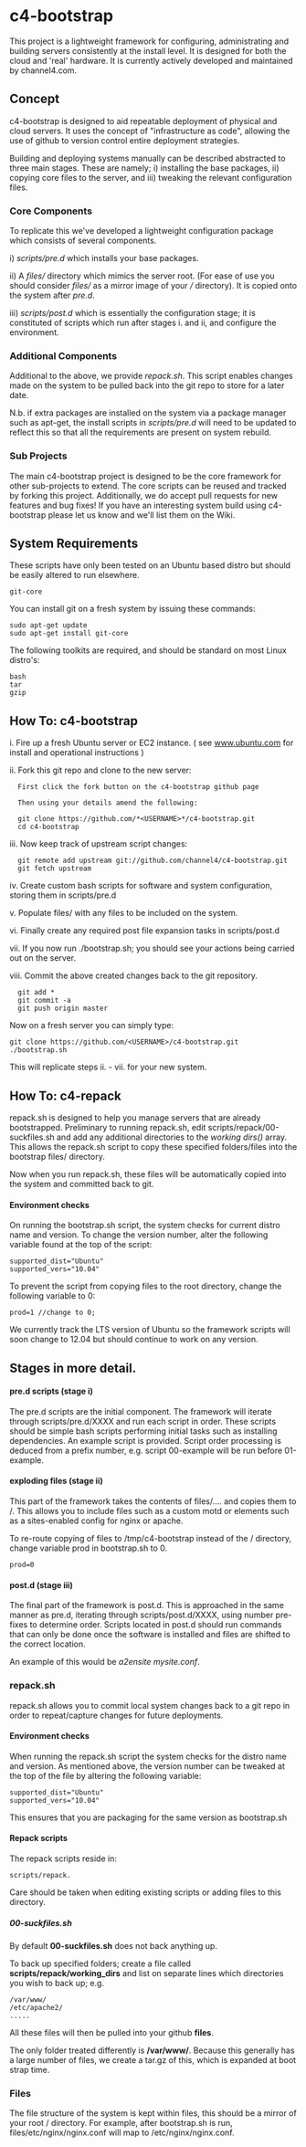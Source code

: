 # c4-bootstrap

This project is a lightweight framework for configuring, administrating and building servers consistently at the install level. It is designed for both the cloud and 'real' hardware. It is currently actively developed and maintained by channel4.com.

## Concept

c4-bootstrap is designed to aid repeatable deployment of physical and cloud servers. It uses the concept of "infrastructure as code", allowing the use of github to version control entire deployment strategies. 

Building and deploying systems manually can be described abstracted to three main stages. These are namely; 
i)   installing the base packages, 
ii)  copying core files to the server, and 
iii) tweaking the relevant configuration files. 

### Core Components

To replicate this we've developed a lightweight configuration package which consists of several components.

i)   _scripts/pre.d_ which installs your base packages.

ii)  A _files/_ directory which mimics the server root. (For ease of use you should consider _files/_ as a mirror image of your _/_ directory). It is copied onto the system after _pre.d_.

iii) _scripts/post.d_ which is essentially the configuration stage; it is constituted of scripts which run after stages i. and ii, and configure the environment.

### Additional Components

Additional to the above, we provide _repack.sh_. This script enables changes made on the system to be pulled back into the git repo to store for a later date. 

N.b. if extra packages are installed on the system via a package manager such as apt-get, the install scripts in _scripts/pre.d_ will need to be updated to reflect this so that all the requirements are present on system rebuild.

### Sub Projects

The main c4-bootstrap project is designed to be the core framework for other sub-projects to extend. The core scripts can be reused and tracked by forking this project. Additionally, we do accept pull requests for new features and bug fixes! If you have an interesting system build using c4-bootstrap please let us know and we'll list them on the Wiki.

## System Requirements

These scripts have only been tested on an Ubuntu based distro but should be easily altered to run elsewhere.

    git-core
    
You can install git on a fresh system by issuing these commands:

    sudo apt-get update
    sudo apt-get install git-core

The following toolkits are required, and should be standard on most Linux distro's:

    bash
    tar
    gzip

## How To: c4-bootstrap

i.    Fire up a fresh Ubuntu server or EC2 instance. ( see www.ubuntu.com for install and operational instructions )


ii.   Fork this git repo and clone to the new server:

      First click the fork button on the c4-bootstrap github page
    
      Then using your details amend the following:
    
      git clone https://github.com/*<USERNAME>*/c4-bootstrap.git
      cd c4-bootstrap
    
    
iii.  Now keep track of upstream script changes:

      git remote add upstream git://github.com/channel4/c4-bootstrap.git
      git fetch upstream


iv.   Create custom bash scripts for software and system configuration, storing them in scripts/pre.d


v.    Populate files/ with any files to be included on the system.


vi.   Finally create any required post file expansion tasks in scripts/post.d


vii.  If you now run ./bootstrap.sh; you should see your actions being carried out on the server.


viii. Commit the above created changes back to the git repository.

      git add *
      git commit -a
      git push origin master


Now on a fresh server you can simply type:

    git clone https://github.com/<USERNAME>/c4-bootstrap.git
    ./bootstrap.sh

This will replicate steps ii. - vii. for your new system.



## How To: c4-repack

repack.sh is designed to help you manage servers that are already bootstrapped. Preliminary to running repack.sh, edit  scripts/repack/00-suckfiles.sh and add any additional directories to the _working dirs()_ array. This allows the repack.sh script to copy these specified folders/files into the bootstrap files/ directory. 

Now when you run repack.sh, these files will be automatically copied into the system and committed back to git.

#### Environment checks

On running the bootstrap.sh script, the system checks for current distro name and version. To change the version number, alter the following variable found at the top of the script:

    supported_dist="Ubuntu"
    supported_vers="10.04"

To prevent the script from copying files to the root directory, change the following variable to 0:

    prod=1 //change to 0;

We currently track the LTS version of Ubuntu so the framework scripts will soon change to 12.04 but should continue to work on any version.


## Stages in more detail.

#### pre.d scripts (stage i)

The pre.d scripts are the initial component. The framework will iterate through scripts/pre.d/XXXX and run each script in order. These scripts should be simple bash scripts performing initial tasks such as installing dependencies. An example script is provided. Script order processing is deduced from a prefix number, e.g. script 00-example will be run before 01-example.

#### exploding files (stage ii)

This part of the framework takes the contents of files/.... and copies them to /. This allows you to include files such as a custom motd or elements such as a sites-enabled config for nginx or apache. 

To re-route copying of files to /tmp/c4-bootstrap instead of the / directory, change variable prod in bootstrap.sh to 0.

    prod=0

#### post.d (stage iii)

The final part of the framework is post.d. This is approached in the same manner as pre.d, iterating through scripts/post.d/XXXX, using number pre-fixes to determine order. Scripts located in post.d should run commands that can only be done once the software is installed and files are shifted to the correct location. 

An example of this would be _*a2ensite mysite.conf*_.

### repack.sh

repack.sh allows you to commit local system changes back to a git repo in order to repeat/capture changes for future deployments.

#### Environment checks

When running the repack.sh script the system checks for the distro name and version. As mentioned above, the version number can be tweaked at the top of the file by altering the following variable:

    supported_dist="Ubuntu"
    supported_vers="10.04"

This ensures that you are packaging for the same version as bootstrap.sh


#### Repack scripts

The repack scripts reside in:

    scripts/repack. 

Care should be taken when editing existing scripts or adding files to this directory.

##### 00-suckfiles.sh

By default __00-suckfiles.sh__ does not back anything up. 

To back up specified folders; create a file called __scripts/repack/working_dirs__ and list on separate lines which directories you wish to back up; e.g.

    /var/www/
    /etc/apache2/
    .....

All these files will then be pulled into your github __files__.

The only folder treated differently is __/var/www/__. Because this generally has a large number of files, we create a tar.gz of this, which is expanded at boot strap time.

### Files

The file structure of the system is kept within files, this should be a mirror of your root / directory.
For example, after bootstrap.sh is run, files/etc/nginx/nginx.conf will map to /etc/nginx/nginx.conf.

